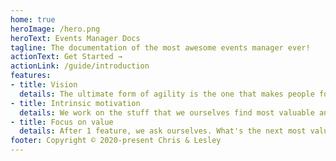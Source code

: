 ```yaml
---
home: true
heroImage: /hero.png
heroText: Events Manager Docs
tagline: The documentation of the most awesome events manager ever!
actionText: Get Started →
actionLink: /guide/introduction
features:
- title: Vision
  details: The ultimate form of agility is the one that makes people focused on a single mission. Like that agile football player that blindly knows where the goal is. 
- title: Intrinsic motivation
  details: We work on the stuff that we ourselves find most valuable and keeps us motivated. This way we ensure that we naturally 'want' to work on this system.
- title: Focus on value
  details: After 1 feature, we ask ourselves. What's the next most valuable / awesome thing to do. In other words, we focus on what matters most
footer: Copyright © 2020-present Chris & Lesley
---
```

